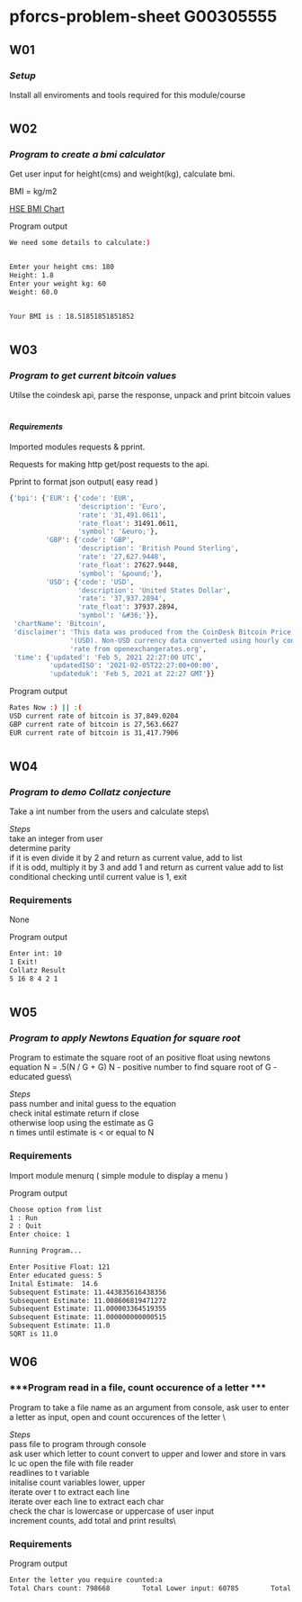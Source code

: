 
# pforcs-problem-sheet G00305555 

## W01
### ***Setup***

Install all enviroments and tools required for this module/course

#

## W02
### ***Program to create a bmi calculator***

Get user input for height(cms) and weight(kg), calculate bmi.

BMI = kg/m2

[HSE BMI Chart](https://www.hse.ie/eng/services/list/2/primarycare/east-coast-diabetes-service/management-of-type-2-diabetes/lifestyle-management/healthy-eating-advice/bmi-chart.pdf)

Program output

```bash
We need some details to calculate:)


Emter your height cms: 180
Height: 1.8
Enter your weight kg: 60
Weight: 60.0


Your BMI is : 18.51851851851852
```
#

## W03
### ***Program to get current bitcoin values***
Utilse the coindesk api, parse the response,  unpack and print bitcoin values

#

#### ***Requirements***

Imported modules requests & pprint.

Requests for making http get/post requests to the api.

Pprint to format json output( easy read )

```bash
{'bpi': {'EUR': {'code': 'EUR',
                 'description': 'Euro',
                 'rate': '31,491.0611',
                 'rate_float': 31491.0611,
                 'symbol': '&euro;'},
         'GBP': {'code': 'GBP',
                 'description': 'British Pound Sterling',
                 'rate': '27,627.9448',
                 'rate_float': 27627.9448,
                 'symbol': '&pound;'},
         'USD': {'code': 'USD',
                 'description': 'United States Dollar',
                 'rate': '37,937.2894',
                 'rate_float': 37937.2894,
                 'symbol': '&#36;'}},
 'chartName': 'Bitcoin',
 'disclaimer': 'This data was produced from the CoinDesk Bitcoin Price Index '
               '(USD). Non-USD currency data converted using hourly conversion '
               'rate from openexchangerates.org',
 'time': {'updated': 'Feb 5, 2021 22:27:00 UTC',
          'updatedISO': '2021-02-05T22:27:00+00:00',
          'updateduk': 'Feb 5, 2021 at 22:27 GMT'}}
```

Program output
```bash
Rates Now :) || :(
USD current rate of bitcoin is 37,849.0204
GBP current rate of bitcoin is 27,563.6627
EUR current rate of bitcoin is 31,417.7906
```

#

## W04
### ***Program to demo Collatz conjecture***
Take a int number from the users and calculate steps\

*Steps*\
        take an integer from user\
        determine parity\
        if it is even divide it by 2 and return as current value, add to list\
        if it is odd, multiply it by 3 and add 1 and return as current value add to list\
        conditional checking until current value is 1, exit

        

### Requirements
None

Program output
```bash
Enter int: 10
1 Exit!
Collatz Result
5 16 8 4 2 1
```

#

## W05
### ***Program to apply Newtons Equation for square root***
Program to estimate the square root of an positive float using newtons equation N = .5(N / G + G)
N - positive number to find square root of
G - educated guess\

*Steps*\
        pass number and inital guess to the equation\
        check inital estimate return if close\
        otherwise loop using the estimate as G\
        n times until estimate is < or equal to N

### Requirements
Import module menurq ( simple module to display a menu ) 

Program output
```bash
Choose option from list
1 : Run
2 : Quit
Enter choice: 1

Running Program...

Enter Positive Float: 121
Enter educated guess: 5
Inital Estimate:  14.6
Subsequent Estimate: 11.443835616438356
Subsequent Estimate: 11.008606819471272
Subsequent Estimate: 11.000003364519355
Subsequent Estimate: 11.000000000000515
Subsequent Estimate: 11.0
SQRT is 11.0
```



## W06

### ***Program read in a file, count occurence of a letter ***

Program to take a file name as an argument from console, ask user to enter a letter as input, open and count occurences of the letter \


*Steps*\
        pass file to program through console\
        ask user which letter to count
        convert to upper and lower and store in vars lc uc
        open the file with file reader\
        readlines to t variable\
        initalise count variables lower, upper\
        iterate over t to extract each line\
        iterate over each line to extract each char\
        check the char is lowercase  or uppercase of user input\
        increment counts, add total and print results\



### Requirements


Program output
```bash
Enter the letter you require counted:a
Total Chars count: 798668        Total Lower input: 60785        Total Upper input: 1536         Total input: 62321
```